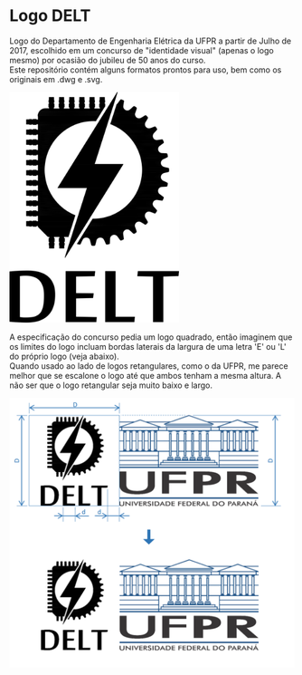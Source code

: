 Logo DELT
=====

Logo do Departamento de Engenharia Elétrica da UFPR a partir de Julho de 2017, escolhido em um concurso de "identidade visual" (apenas o logo mesmo) por ocasião do jubileu de 50 anos do curso.  
Este repositório contém alguns formatos prontos para uso, bem como os originais em .dwg e .svg.


<img src="logo_transparente_1024.png" alt="Logo DELT UFPR" width="300"/>

A especificação do concurso pedia um logo quadrado, então imaginem que os limites do logo incluam bordas laterais da largura de uma letra 'E' ou 'L' do próprio logo (veja abaixo).  
Quando usado ao lado de logos retangulares, como o da UFPR, me parece melhor que se escalone o logo até que ambos tenham a mesma altura. A não ser que o logo retangular seja muito baixo e largo.

<img src="espacamento.png" alt="Visualização logo quadrado, espaçamento, e uso com logos retangulares." width="800"/>